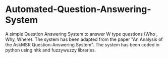 # Automated-Question-Answering-System

A simple Question Answering System to answer W type questions (Who , Why, Where).
The system has been adapted from the paper "An Analysis of the AskMSR Question-Answering System".  The system has been coded in python using nltk and fuzzywuzzy libraries.
